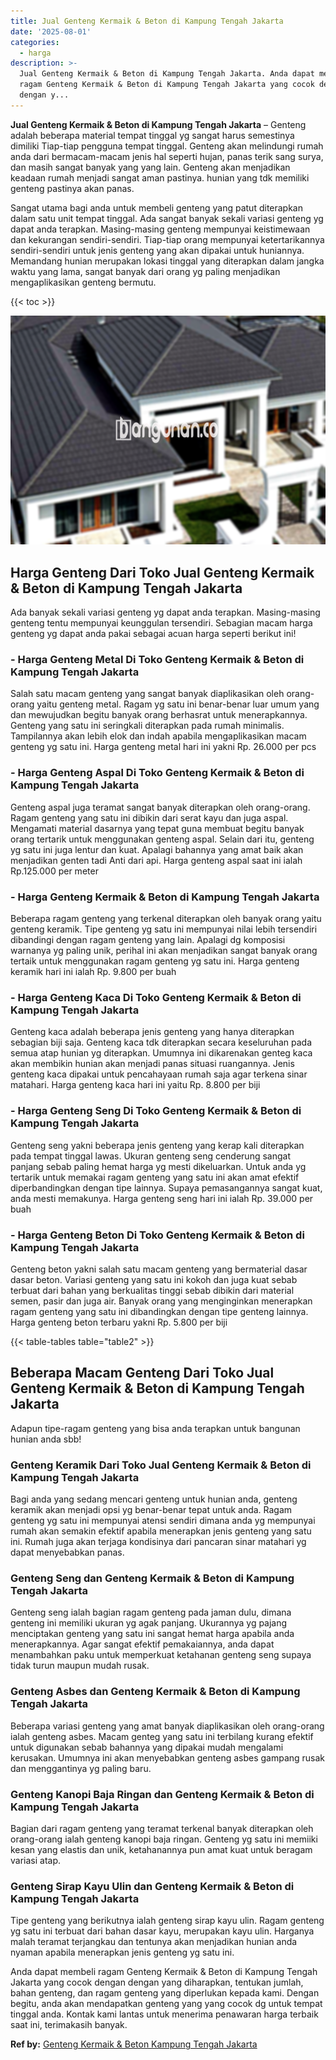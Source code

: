 ```yaml
---
title: Jual Genteng Kermaik & Beton di Kampung Tengah Jakarta
date: '2025-08-01'
categories:
  - harga
description: >-
  Jual Genteng Kermaik & Beton di Kampung Tengah Jakarta. Anda dapat membeli
  ragam Genteng Kermaik & Beton di Kampung Tengah Jakarta yang cocok dengan
  dengan y...
---
```


**Jual Genteng Kermaik & Beton di Kampung Tengah Jakarta** – Genteng adalah beberapa material tempat tinggal yg sangat harus semestinya dimiliki Tiap-tiap pengguna tempat tinggal. Genteng akan melindungi rumah anda dari bermacam-macam jenis hal seperti hujan, panas terik sang surya, dan masih sangat banyak yang yang lain. Genteng akan menjadikan keadaan rumah menjadi sangat aman pastinya. hunian yang tdk memiliki genteng pastinya akan panas.

Sangat utama bagi anda untuk membeli genteng yang patut diterapkan dalam satu unit tempat tinggal. Ada sangat banyak sekali variasi genteng yg dapat anda terapkan. Masing-masing genteng mempunyai keistimewaan dan kekurangan sendiri-sendiri. Tiap-tiap orang mempunyai ketertarikannya sendiri-sendiri untuk jenis genteng yang akan dipakai untuk huniannya. Memandang hunian merupakan lokasi tinggal yang diterapkan dalam jangka waktu yang lama, sangat banyak dari orang yg paling menjadikan mengaplikasikan genteng bermutu.

{{< toc >}}

![Jual Genteng Kermaik & Beton di Kampung Tengah Jakarta](/images/genteng-minimalis-murah20.png)

## Harga Genteng Dari Toko Jual Genteng Kermaik & Beton di Kampung Tengah Jakarta

Ada banyak sekali variasi genteng yg dapat anda terapkan. Masing-masing genteng tentu mempunyai keunggulan tersendiri. Sebagian macam harga genteng yg dapat anda pakai sebagai acuan harga seperti berikut ini!

### \- Harga Genteng Metal Di Toko Genteng Kermaik & Beton di Kampung Tengah Jakarta

Salah satu macam genteng yang sangat banyak diaplikasikan oleh orang-orang yaitu genteng metal. Ragam yg satu ini benar-benar luar umum yang dan mewujudkan begitu banyak orang berhasrat untuk menerapkannya. Genteng yang satu ini seringkali diterapkan pada rumah minimalis. Tampilannya akan lebih elok dan indah apabila mengaplikasikan macam genteng yg satu ini. Harga genteng metal hari ini yakni Rp. 26.000 per pcs

### \- Harga Genteng Aspal Di Toko Genteng Kermaik & Beton di Kampung Tengah Jakarta

Genteng aspal juga teramat sangat banyak diterapkan oleh orang-orang. Ragam genteng yang satu ini dibikin dari serat kayu dan juga aspal. Mengamati material dasarnya yang tepat guna membuat begitu banyak orang tertarik untuk menggunakan genteng aspal. Selain dari itu, genteng yg satu ini juga lentur dan kuat. Apalagi bahannya yang amat baik akan menjadikan genten tadi Anti dari api. Harga genteng aspal saat ini ialah Rp.125.000 per meter

### \- Harga Genteng Kermaik & Beton di Kampung Tengah Jakarta

Beberapa ragam genteng yang terkenal diterapkan oleh banyak orang yaitu genteng keramik. Tipe genteng yg satu ini mempunyai nilai lebih tersendiri dibandingi dengan ragam genteng yang lain. Apalagi dg komposisi warnanya yg paling unik, perihal ini akan menjadikan sangat banyak orang tertaik untuk menggunakan ragam genteng yg satu ini. Harga genteng keramik hari ini ialah Rp. 9.800 per buah

### \- Harga Genteng Kaca Di Toko Genteng Kermaik & Beton di Kampung Tengah Jakarta

Genteng kaca adalah beberapa jenis genteng yang hanya diterapkan sebagian biji saja. Genteng kaca tdk diterapkan secara keseluruhan pada semua atap hunian yg diterapkan. Umumnya ini dikarenakan genteg kaca akan membikin hunian akan menjadi panas situasi ruangannya. Jenis genteng kaca dipakai untuk pencahayaan rumah saja agar terkena sinar matahari. Harga genteng kaca hari ini yaitu Rp. 8.800 per biji

### \- Harga Genteng Seng Di Toko Genteng Kermaik & Beton di Kampung Tengah Jakarta

Genteng seng yakni beberapa jenis genteng yang kerap kali diterapkan pada tempat tinggal lawas. Ukuran genteng seng cenderung sangat panjang sebab paling hemat harga yg mesti dikeluarkan. Untuk anda yg tertarik untuk memakai ragam genteng yang satu ini akan amat efektif diperbandingkan dengan tipe lainnya. Supaya pemasangannya sangat kuat, anda mesti memakunya. Harga genteng seng hari ini ialah Rp. 39.000 per buah

### \- Harga Genteng Beton Di Toko Genteng Kermaik & Beton di Kampung Tengah Jakarta

Genteng beton yakni salah satu macam genteng yang bermaterial dasar dasar beton. Variasi genteng yang satu ini kokoh dan juga kuat sebab terbuat dari bahan yang berkualitas tinggi sebab dibikin dari material semen, pasir dan juga air. Banyak orang yang menginginkan menerapkan ragam genteng yang satu ini dibandingkan dengan tipe genteng lainnya. Harga genteng beton terbaru yakni Rp. 5.800 per biji

{{< table-tables table="table2" >}}

## Beberapa Macam Genteng Dari Toko Jual Genteng Kermaik & Beton di Kampung Tengah Jakarta

Adapun tipe-ragam genteng yang bisa anda terapkan untuk bangunan hunian anda sbb!

### Genteng Keramik Dari Toko Jual Genteng Kermaik & Beton di Kampung Tengah Jakarta

Bagi anda yang sedang mencari genteng untuk hunian anda, genteng keramik akan menjadi opsi yg benar-benar tepat untuk anda. Ragam genteng yg satu ini mempunyai atensi sendiri dimana anda yg mempunyai rumah akan semakin efektif apabila menerapkan jenis genteng yang satu ini. Rumah juga akan terjaga kondisinya dari pancaran sinar matahari yg dapat menyebabkan panas.

### Genteng Seng dan Genteng Kermaik & Beton di Kampung Tengah Jakarta

Genteng seng ialah bagian ragam genteng pada jaman dulu, dimana genteng ini memiliki ukuran yg agak panjang. Ukurannya yg pajang menciptakan genteng yang satu ini sangat hemat harga apabila anda menerapkannya. Agar sangat efektif pemakaiannya, anda dapat menambahkan paku untuk memperkuat ketahanan genteng seng supaya tidak turun maupun mudah rusak.

### Genteng Asbes dan Genteng Kermaik & Beton di Kampung Tengah Jakarta

Beberapa variasi genteng yang amat banyak diaplikasikan oleh orang-orang ialah genteng asbes. Macam genteg yang satu ini terbilang kurang efektif untuk digunakan sebab bahannya yang dipakai mudah mengalami kerusakan. Umumnya ini akan menyebabkan genteng asbes gampang rusak dan menggantinya yg paling baru.

### Genteng Kanopi Baja Ringan dan Genteng Kermaik & Beton di Kampung Tengah Jakarta

Bagian dari ragam genteng yang teramat terkenal banyak diterapkan oleh orang-orang ialah genteng kanopi baja ringan. Genteng yg satu ini memiiki kesan yang elastis dan unik, ketahanannya pun amat kuat untuk beragam variasi atap.

### Genteng Sirap Kayu Ulin dan Genteng Kermaik & Beton di Kampung Tengah Jakarta

Tipe genteng yang berikutnya ialah genteng sirap kayu ulin. Ragam genteng yg satu ini terbuat dari bahan dasar kayu, merupakan kayu ulin. Harganya malah teramat terjangkau dan tentunya akan menjadikan hunian anda nyaman apabila menerapkan jenis genteng yg satu ini.

Anda dapat membeli ragam Genteng Kermaik & Beton di Kampung Tengah Jakarta yang cocok dengan dengan yang diharapkan, tentukan jumlah, bahan genteng, dan ragam genteng yang diperlukan kepada kami. Dengan begitu, anda akan mendapatkan genteng yang yang cocok dg untuk tempat tinggal anda. Kontak kami lantas untuk menerima penawaran harga terbaik saat ini, terimakasih banyak.

**Ref by:**  [Genteng Kermaik & Beton  Kampung Tengah Jakarta](https://id.wikipedia.org/wiki/Genteng)
